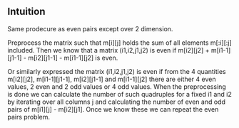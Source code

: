 ## Intuition

Same prodecure as even pairs except over 2 dimension.

Preprocess the matrix such that m[i][j] holds the sum of all elements m[:i][:j] included. Then we know that a matrix (i1,i2,j1,j2) is even if m[i2][j2] + m[i1-1][j1-1] - m[i2][j1-1] - m[i1-1][j2] is even.

Or similarly expressed the matrix (i1,i2,j1,j2) is even if from the 4 quantities m[i2][j2], m[i1-1][j1-1], m[i2][j1-1] and m[i1-1][j2] there are either 4 even values, 2 even and 2 odd values or 4 odd values. When the preprocessing is done we can calculate the number of such quadruples for a fixed i1 and i2 by iterating over all columns j and calculating the number of even and odd pairs of m[i1][j] - m[i2][j1]. Once we know these we can repeat the even pairs problem.
